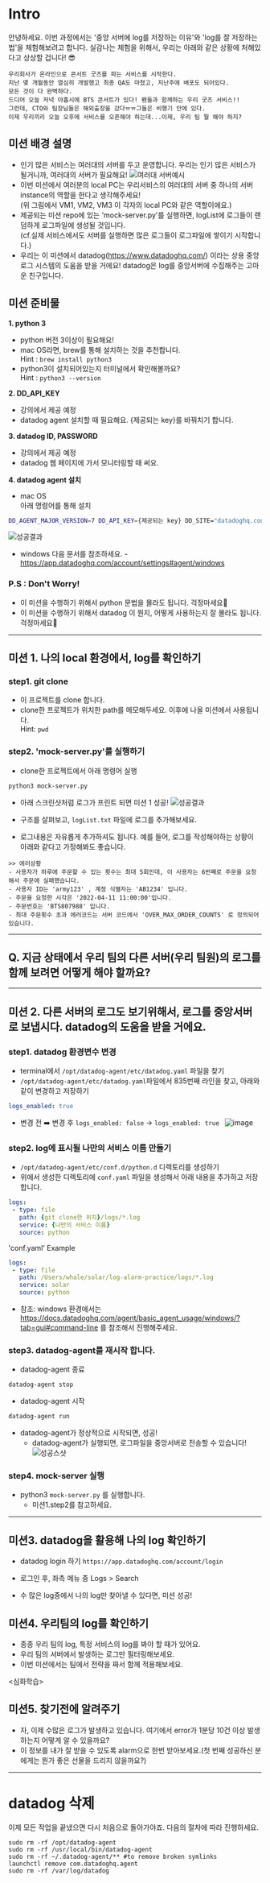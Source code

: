 # Intro
안녕하세요. 
이번 과정에서는 '중앙 서버에 log를 저장하는 이유'와 'log를 잘 저장하는 법'을 체험해보려고 합니다. 실감나는 체험을 위해서, 우리는 아래와 같은 상황에 처해있다고 상상할 겁니다! 😎
```
우리회사가 온라인으로 콘서트 굿즈를 파는 서비스를 시작한다. 
지난 몇 개월동안 열심히 개발했고 최종 QA도 마쳤고, 지난주에 배포도 되어있다. 
모든 것이 다 완벽하다.
드디어 오늘 저녁 아홉시에 BTS 콘서트가 있다! 펜들과 함께하는 우리 굿즈 서비스!! 
그런데, CTO와 팀장님들은 해외출장을 갔다ㅠㅠ그들은 비행기 안에 있다.
이제 우리끼리 오늘 오후에 서비스를 오픈해야 하는데...이제, 우리 팀 뭘 해야 하지?
```

## 미션 배경 설명
- 인기 많은 서비스는 여러대의 서버를 두고 운영합니다. 우리는 인기 많은 서비스가 될거니까, 여러대의 서버가 필요해요!
![여러대 서버예시](https://docs.oracle.com/it/solutions/design-ha/img/public-lb.png)
- 이번 미션에서 여러분의 local PC는 우리서비스의 여러대의 서버 중 하나의 서버 instance의 역할을 한다고 생각해주세요!    
(위 그림에서 VM1, VM2, VM3 이 각자의 local PC와 같은 역할이에요.)
- 제공되는 미션 repo에 있는 'mock-server.py'를 실행하면, logList에 로그들이 랜덤하게 로그파일에 생성될 것입니다.    
(cf.실제 서비스에서도 서버를 실행하면 많은 로그들이 로그파일에 쌓이기 시작합니다.)
- 우리는 이 미션에서 datadog(https://www.datadoghq.com/) 이라는 상용 중앙 로그 시스템의 도움을 받을 거에요! datadog은 log를 중앙서버에 수집해주는 고마운 친구입니다. 

## 미션 준비물
**1. python 3**
- python 버전 3이상이 필요해요!
- mac OS라면, brew를 통해 설치하는 것을 추천합니다.    
Hint : `brew install python3`
- python3이 설치되어있는지 터미널에서 확인해볼까요?     
Hint : `python3 --version` 

**2. DD_API_KEY**
- 강의에서 제공 예정
- datadog agent 설치할 때 필요해요. {제공되는 key}를 바꿔치기 합니다. 

**3. datadog ID, PASSWORD**
- 강의에서 제공 예정
- datadog 웹 페이지에 가서 모니터링할 때 써요.

**4. datadog agent 설치**
- mac OS  
아래 명령어를 통해 설치 
```sh
DD_AGENT_MAJOR_VERSION=7 DD_API_KEY={제공되는 key} DD_SITE="datadoghq.com" bash -c "$(curl -L https://s3.amazonaws.com/dd-agent/scripts/install_mac_os.sh)"
```
![성공결과](https://github.com/SunghyunLim/log-alarm-practice/blob/main/img/result.png)

- windows 
다음 문서를 참조하세요. - https://app.datadoghq.com/account/settings#agent/windows

### P.S : Don't Worry!
- 이 미션을 수행하기 위해서 python 문법을 몰라도 됩니다. 걱정마세요🥳
- 이 미션을 수행하기 위해서 datadog 이 뭔지, 어떻게 사용하는지 잘 몰라도 됩니다. 걱정마세요🥳

----------
## 미션 1. 나의 local 환경에서, log를 확인하기
### step1. git clone
- 이 프로젝트를 clone 합니다.
- clone한 프로젝트가 위치한 path를 메모해두세요. 이후에 나올 미션에서 사용됩니다.     
Hint: `pwd`     

### step2. 'mock-server.py'를 실행하기
- clone한 프로젝트에서 아래 명령어 실행
```sh
python3 mock-server.py
```
- 아래 스크린샷처럼 로그가 프린트 되면 미션 1 성공!
![성공결과](https://github.com/SunghyunLim/log-alarm-practice/blob/main/img/mock-server.png)

- 구조를 살펴보고, `logList.txt` 파일에 로그를 추가해보세요. 
- 로그내용은 자유롭게 추가하셔도 됩니다. 예를 들어, 로그를 작성해야하는 상황이 아래와 같다고 가정해봐도 좋습니다.
```
>> 에러상황
- 사용자가 하루에 주문할 수 있는 횟수는 최대 5회인데, 이 사용자는 6번째로 주문을 요청해서 주문에 실패했습니다.
- 사용자 ID는 'army123' , 계정 식별자는 'AB1234' 입니다.
- 주문을 요청한 시각은 '2022-04-11 11:00:00'입니다.
- 주문번호는 'BTS807988' 입니다.
- 최대 주문횟수 초과 에러코드는 서버 코드에서 'OVER_MAX_ORDER_COUNTS' 로 정의되어있습니다.
```
----

## Q. 지금 상태에서 우리 팀의 다른 서버(우리 팀원)의 로그를 함께 보려면 어떻게 해야 할까요?

----
## 미션 2. 다른 서버의 로그도 보기위해서, 로그를 중앙서버로 보냅시다. datadog의 도움을 받을 거에요.

### step1. datadog 환경변수 변경
- terminal에서 `/opt/datadog-agent/etc/datadog.yaml` 파일을 찾기
- `/opt/datadog-agent/etc/datadog.yaml`파일에서 835번째 라인을 찾고, 아래와 같이 변경하고 저장하기       
 ```.yaml
 logs_enabled: true 
 ```  
 
- 변경 전 ➡️ 변경 후
 `logs_enabled: false` -> `logs_enabled: true `
![image](https://user-images.githubusercontent.com/11879870/162576080-973d98ee-1a53-48d5-9b5c-414ea80b4204.png)

### step2. log에 표시될 나만의 서비스 이름 만들기
- `/opt/datadog-agent/etc/conf.d/python.d` 디렉토리를 생성하기
- 위에서 생성한 디렉토리에 `conf.yaml` 파일을 생성해서 아래 내용을 추가하고 저장합니다.
 ```.yaml
 logs:
  - type: file
    path: {git clone한 위치}/logs/*.log
    service: {나만의 서비스 이름}
    source: python
```

'conf.yaml' Example
```.yaml
logs:
 - type: file
   path: /Users/whale/solar/log-alarm-practice/logs/*.log
   service: solar
   source: python
```
- 참조: windows 환경에서는 https://docs.datadoghq.com/agent/basic_agent_usage/windows/?tab=gui#command-line 를 참조해서 진행해주세요.

### step3. datadog-agent를 재시작 합니다.
- datadog-agent 종료
```sh
datadog-agent stop
```

- datadog-agent 시작
```sh
datadog-agent run
```
- datadog-agent가 정상적으로 시작되면, 성공!
  - datadog-agent가 실행되면, 로그파일을 중앙서버로 전송할 수 있습니다!
![성공스샷](https://user-images.githubusercontent.com/11879870/162575970-9fb71cd4-c904-4e70-b341-9a13bb331dc0.png)


### step4. mock-server 실행
- python3 `mock-server.py` 를 실행합니다.
  - 미션1.step2를 참고하세요.
  
----------
## 미션3. datadog을 활용해 나의 log 확인하기
- datadog login 하기
`https://app.datadoghq.com/account/login`

- 로그인 후, 좌측 메뉴 중 Logs > Search

- 수 많은 log중에서 나의 log만 찾아낼 수 있다면, 미션 성공!

## 미션4. 우리팀의 log를 확인하기
- 종종 우리 팀의 log, 특정 서비스의 log를 봐야 할 때가 있어요. 
- 우리 팀의 서버에서 발생하는 로그만 필터링해보세요.
- 이번 미션에서는 팀에서 전략을 짜서 함께 적용해보세요.

<심화학습>
## 미션5. 찾기전에 알려주기
- 자, 이제 수많은 로그가 발생하고 있습니다. 여기에서 error가 1분당 10건 이상 발생하는지 어떻게 알 수 있을까요?
- 이 정보를 내가 잘 받을 수 있도록 alarm으로 한번 받아보세요.(첫 번째 성공하신 분에게는 뭔가 좋은 선물을 드리지 않을까요?)

----------
# datadog 삭제
이제 모든 작업을 끝냈으면 다시 처음으로 돌아가야죠.
다음의 절차에 따라 진행하세요.
```console
sudo rm -rf /opt/datadog-agent
sudo rm -rf /usr/local/bin/datadog-agent
sudo rm -rf ~/.datadog-agent/** #to remove broken symlinks
launchctl remove com.datadoghq.agent
sudo rm -rf /var/log/datadog
```
